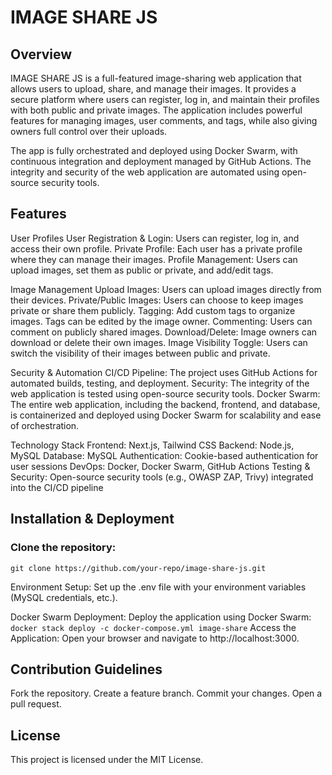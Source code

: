 # IMAGE SHARE JS
## Overview
IMAGE SHARE JS is a full-featured image-sharing web application that allows users to upload, share, and manage their images. It provides a secure platform where users can register, log in, and maintain their profiles with both public and private images. The application includes powerful features for managing images, user comments, and tags, while also giving owners full control over their uploads.

The app is fully orchestrated and deployed using Docker Swarm, with continuous integration and deployment managed by GitHub Actions. The integrity and security of the web application are automated using open-source security tools.

## Features

User Profiles
User Registration & Login: Users can register, log in, and access their own profile.
Private Profile: Each user has a private profile where they can manage their images.
Profile Management: Users can upload images, set them as public or private, and add/edit tags.

Image Management
Upload Images: Users can upload images directly from their devices.
Private/Public Images: Users can choose to keep images private or share them publicly.
Tagging: Add custom tags to organize images. Tags can be edited by the image owner.
Commenting: Users can comment on publicly shared images.
Download/Delete: Image owners can download or delete their own images.
Image Visibility Toggle: Users can switch the visibility of their images between public and private.

Security & Automation
CI/CD Pipeline: The project uses GitHub Actions for automated builds, testing, and deployment.
Security: The integrity of the web application is tested using open-source security tools.
Docker Swarm: The entire web application, including the backend, frontend, and database, is containerized and deployed using Docker Swarm for scalability and ease of orchestration.

Technology Stack
Frontend: Next.js, Tailwind CSS
Backend: Node.js, MySQL
Database: MySQL
Authentication: Cookie-based authentication for user sessions
DevOps: Docker, Docker Swarm, GitHub Actions
Testing & Security: Open-source security tools (e.g., OWASP ZAP, Trivy) integrated into the CI/CD pipeline

## Installation & Deployment
### Clone the repository:
`git clone https://github.com/your-repo/image-share-js.git`

Environment Setup: Set up the .env file with your environment variables (MySQL credentials, etc.).

Docker Swarm Deployment: Deploy the application using Docker Swarm:
`docker stack deploy -c docker-compose.yml image-share`
Access the Application: Open your browser and navigate to http://localhost:3000.



## Contribution Guidelines
Fork the repository.
Create a feature branch.
Commit your changes.
Open a pull request.

## License
This project is licensed under the MIT License.
